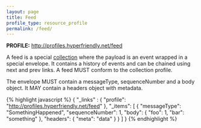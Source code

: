```yaml
---
layout: page
title: Feed
profile_type: resource_profile
permalink: /feed/
---
```


**PROFILE:** http://profiles.hyperfriendly.net/feed

A feed is a special [collection](https://github.com/hyperfriendly/spec/wiki/Resource-profile:-Collection) where the payload is an event wrapped in a special envelope. It contains a history of events and can be chained using next and prev links. A feed MUST conform to the collection profile.

The envelope MUST contain a messageType, sequenceNumber and a body object. It MAY contain a headers object with metadata.

{% highlight javascript %}
{
  "_links" : {
    "profile": "http://profiles.hyperfriendly.net/feed"
  },
  "_items": [
  {
    "messageType": "SomethingHappened",
    "sequenceNumber": 1,
    "body": {
      "foo": 1,
      "bar": "something"
    },
    "headers": {
      "meta": "data"
    }
  }
  ]
}
{% endhighlight %}